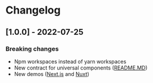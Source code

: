 # Changelog

## [1.0.0] - 2022-07-25 

### Breaking changes

- Npm workspaces instead of yarn workspaces
- New contract for universal components ([README.MD](uni-jsx/README.md))
- New demos ([Next.js](demo/next-demo/) and [Nuxt](demo/nuxt-demo/))